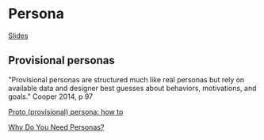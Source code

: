 # Persona

[Slides](http://www.dan.sv.it/teaching/ixd307f17/files/personaPres.pdf)

## Provisional personas
"Provisional personas are structured much like real personas but rely on available data
and designer best guesses about behaviors, motivations, and goals."
Cooper 2014, p 97

[Proto (provisional) persona: how to](https://uxmag.com/articles/using-proto-personas-for-executive-alignment)

[Why Do You Need Personas?](https://www.youtube.com/watch?v=gjiXCffHMgA)




